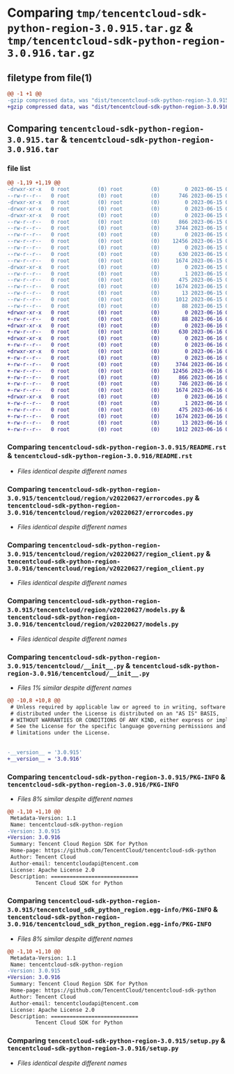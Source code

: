 # Comparing `tmp/tencentcloud-sdk-python-region-3.0.915.tar.gz` & `tmp/tencentcloud-sdk-python-region-3.0.916.tar.gz`

## filetype from file(1)

```diff
@@ -1 +1 @@
-gzip compressed data, was "dist/tencentcloud-sdk-python-region-3.0.915.tar", last modified: Thu Jun 15 00:31:32 2023, max compression
+gzip compressed data, was "dist/tencentcloud-sdk-python-region-3.0.916.tar", last modified: Fri Jun 16 00:39:27 2023, max compression
```

## Comparing `tencentcloud-sdk-python-region-3.0.915.tar` & `tencentcloud-sdk-python-region-3.0.916.tar`

### file list

```diff
@@ -1,19 +1,19 @@
-drwxr-xr-x   0 root         (0) root         (0)        0 2023-06-15 00:31:32.000000 tencentcloud-sdk-python-region-3.0.915/
--rw-r--r--   0 root         (0) root         (0)      746 2023-06-15 00:31:32.000000 tencentcloud-sdk-python-region-3.0.915/README.rst
-drwxr-xr-x   0 root         (0) root         (0)        0 2023-06-15 00:31:32.000000 tencentcloud-sdk-python-region-3.0.915/tencentcloud/
-drwxr-xr-x   0 root         (0) root         (0)        0 2023-06-15 00:31:32.000000 tencentcloud-sdk-python-region-3.0.915/tencentcloud/region/
-drwxr-xr-x   0 root         (0) root         (0)        0 2023-06-15 00:31:32.000000 tencentcloud-sdk-python-region-3.0.915/tencentcloud/region/v20220627/
--rw-r--r--   0 root         (0) root         (0)      866 2023-06-15 00:31:32.000000 tencentcloud-sdk-python-region-3.0.915/tencentcloud/region/v20220627/errorcodes.py
--rw-r--r--   0 root         (0) root         (0)     3744 2023-06-15 00:31:32.000000 tencentcloud-sdk-python-region-3.0.915/tencentcloud/region/v20220627/region_client.py
--rw-r--r--   0 root         (0) root         (0)        0 2023-06-15 00:31:32.000000 tencentcloud-sdk-python-region-3.0.915/tencentcloud/region/v20220627/__init__.py
--rw-r--r--   0 root         (0) root         (0)    12456 2023-06-15 00:31:32.000000 tencentcloud-sdk-python-region-3.0.915/tencentcloud/region/v20220627/models.py
--rw-r--r--   0 root         (0) root         (0)        0 2023-06-15 00:31:32.000000 tencentcloud-sdk-python-region-3.0.915/tencentcloud/region/__init__.py
--rw-r--r--   0 root         (0) root         (0)      630 2023-06-15 00:31:32.000000 tencentcloud-sdk-python-region-3.0.915/tencentcloud/__init__.py
--rw-r--r--   0 root         (0) root         (0)     1674 2023-06-15 00:31:32.000000 tencentcloud-sdk-python-region-3.0.915/PKG-INFO
-drwxr-xr-x   0 root         (0) root         (0)        0 2023-06-15 00:31:32.000000 tencentcloud-sdk-python-region-3.0.915/tencentcloud_sdk_python_region.egg-info/
--rw-r--r--   0 root         (0) root         (0)        1 2023-06-15 00:31:32.000000 tencentcloud-sdk-python-region-3.0.915/tencentcloud_sdk_python_region.egg-info/dependency_links.txt
--rw-r--r--   0 root         (0) root         (0)      475 2023-06-15 00:31:32.000000 tencentcloud-sdk-python-region-3.0.915/tencentcloud_sdk_python_region.egg-info/SOURCES.txt
--rw-r--r--   0 root         (0) root         (0)     1674 2023-06-15 00:31:32.000000 tencentcloud-sdk-python-region-3.0.915/tencentcloud_sdk_python_region.egg-info/PKG-INFO
--rw-r--r--   0 root         (0) root         (0)       13 2023-06-15 00:31:32.000000 tencentcloud-sdk-python-region-3.0.915/tencentcloud_sdk_python_region.egg-info/top_level.txt
--rw-r--r--   0 root         (0) root         (0)     1012 2023-06-15 00:31:32.000000 tencentcloud-sdk-python-region-3.0.915/setup.py
--rw-r--r--   0 root         (0) root         (0)       88 2023-06-15 00:31:32.000000 tencentcloud-sdk-python-region-3.0.915/setup.cfg
+drwxr-xr-x   0 root         (0) root         (0)        0 2023-06-16 00:39:27.000000 tencentcloud-sdk-python-region-3.0.916/
+-rw-r--r--   0 root         (0) root         (0)       88 2023-06-16 00:39:27.000000 tencentcloud-sdk-python-region-3.0.916/setup.cfg
+drwxr-xr-x   0 root         (0) root         (0)        0 2023-06-16 00:39:27.000000 tencentcloud-sdk-python-region-3.0.916/tencentcloud/
+-rw-r--r--   0 root         (0) root         (0)      630 2023-06-16 00:39:27.000000 tencentcloud-sdk-python-region-3.0.916/tencentcloud/__init__.py
+drwxr-xr-x   0 root         (0) root         (0)        0 2023-06-16 00:39:27.000000 tencentcloud-sdk-python-region-3.0.916/tencentcloud/region/
+-rw-r--r--   0 root         (0) root         (0)        0 2023-06-16 00:39:27.000000 tencentcloud-sdk-python-region-3.0.916/tencentcloud/region/__init__.py
+drwxr-xr-x   0 root         (0) root         (0)        0 2023-06-16 00:39:27.000000 tencentcloud-sdk-python-region-3.0.916/tencentcloud/region/v20220627/
+-rw-r--r--   0 root         (0) root         (0)        0 2023-06-16 00:39:27.000000 tencentcloud-sdk-python-region-3.0.916/tencentcloud/region/v20220627/__init__.py
+-rw-r--r--   0 root         (0) root         (0)     3744 2023-06-16 00:39:27.000000 tencentcloud-sdk-python-region-3.0.916/tencentcloud/region/v20220627/region_client.py
+-rw-r--r--   0 root         (0) root         (0)    12456 2023-06-16 00:39:27.000000 tencentcloud-sdk-python-region-3.0.916/tencentcloud/region/v20220627/models.py
+-rw-r--r--   0 root         (0) root         (0)      866 2023-06-16 00:39:27.000000 tencentcloud-sdk-python-region-3.0.916/tencentcloud/region/v20220627/errorcodes.py
+-rw-r--r--   0 root         (0) root         (0)      746 2023-06-16 00:39:27.000000 tencentcloud-sdk-python-region-3.0.916/README.rst
+-rw-r--r--   0 root         (0) root         (0)     1674 2023-06-16 00:39:27.000000 tencentcloud-sdk-python-region-3.0.916/PKG-INFO
+drwxr-xr-x   0 root         (0) root         (0)        0 2023-06-16 00:39:27.000000 tencentcloud-sdk-python-region-3.0.916/tencentcloud_sdk_python_region.egg-info/
+-rw-r--r--   0 root         (0) root         (0)        1 2023-06-16 00:39:27.000000 tencentcloud-sdk-python-region-3.0.916/tencentcloud_sdk_python_region.egg-info/dependency_links.txt
+-rw-r--r--   0 root         (0) root         (0)      475 2023-06-16 00:39:27.000000 tencentcloud-sdk-python-region-3.0.916/tencentcloud_sdk_python_region.egg-info/SOURCES.txt
+-rw-r--r--   0 root         (0) root         (0)     1674 2023-06-16 00:39:27.000000 tencentcloud-sdk-python-region-3.0.916/tencentcloud_sdk_python_region.egg-info/PKG-INFO
+-rw-r--r--   0 root         (0) root         (0)       13 2023-06-16 00:39:27.000000 tencentcloud-sdk-python-region-3.0.916/tencentcloud_sdk_python_region.egg-info/top_level.txt
+-rw-r--r--   0 root         (0) root         (0)     1012 2023-06-16 00:39:27.000000 tencentcloud-sdk-python-region-3.0.916/setup.py
```

### Comparing `tencentcloud-sdk-python-region-3.0.915/README.rst` & `tencentcloud-sdk-python-region-3.0.916/README.rst`

 * *Files identical despite different names*

### Comparing `tencentcloud-sdk-python-region-3.0.915/tencentcloud/region/v20220627/errorcodes.py` & `tencentcloud-sdk-python-region-3.0.916/tencentcloud/region/v20220627/errorcodes.py`

 * *Files identical despite different names*

### Comparing `tencentcloud-sdk-python-region-3.0.915/tencentcloud/region/v20220627/region_client.py` & `tencentcloud-sdk-python-region-3.0.916/tencentcloud/region/v20220627/region_client.py`

 * *Files identical despite different names*

### Comparing `tencentcloud-sdk-python-region-3.0.915/tencentcloud/region/v20220627/models.py` & `tencentcloud-sdk-python-region-3.0.916/tencentcloud/region/v20220627/models.py`

 * *Files identical despite different names*

### Comparing `tencentcloud-sdk-python-region-3.0.915/tencentcloud/__init__.py` & `tencentcloud-sdk-python-region-3.0.916/tencentcloud/__init__.py`

 * *Files 1% similar despite different names*

```diff
@@ -10,8 +10,8 @@
 # Unless required by applicable law or agreed to in writing, software
 # distributed under the License is distributed on an "AS IS" BASIS,
 # WITHOUT WARRANTIES OR CONDITIONS OF ANY KIND, either express or implied.
 # See the License for the specific language governing permissions and
 # limitations under the License.
 
 
-__version__ = '3.0.915'
+__version__ = '3.0.916'
```

### Comparing `tencentcloud-sdk-python-region-3.0.915/PKG-INFO` & `tencentcloud-sdk-python-region-3.0.916/PKG-INFO`

 * *Files 8% similar despite different names*

```diff
@@ -1,10 +1,10 @@
 Metadata-Version: 1.1
 Name: tencentcloud-sdk-python-region
-Version: 3.0.915
+Version: 3.0.916
 Summary: Tencent Cloud Region SDK for Python
 Home-page: https://github.com/TencentCloud/tencentcloud-sdk-python
 Author: Tencent Cloud
 Author-email: tencentcloudapi@tencent.com
 License: Apache License 2.0
 Description: ============================
         Tencent Cloud SDK for Python
```

### Comparing `tencentcloud-sdk-python-region-3.0.915/tencentcloud_sdk_python_region.egg-info/PKG-INFO` & `tencentcloud-sdk-python-region-3.0.916/tencentcloud_sdk_python_region.egg-info/PKG-INFO`

 * *Files 8% similar despite different names*

```diff
@@ -1,10 +1,10 @@
 Metadata-Version: 1.1
 Name: tencentcloud-sdk-python-region
-Version: 3.0.915
+Version: 3.0.916
 Summary: Tencent Cloud Region SDK for Python
 Home-page: https://github.com/TencentCloud/tencentcloud-sdk-python
 Author: Tencent Cloud
 Author-email: tencentcloudapi@tencent.com
 License: Apache License 2.0
 Description: ============================
         Tencent Cloud SDK for Python
```

### Comparing `tencentcloud-sdk-python-region-3.0.915/setup.py` & `tencentcloud-sdk-python-region-3.0.916/setup.py`

 * *Files identical despite different names*

